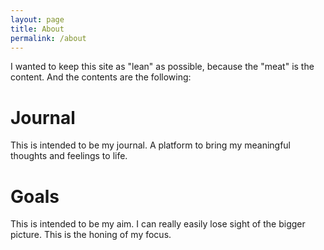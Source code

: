 ```yaml
---
layout: page
title: About
permalink: /about
---
```


I wanted to keep this site as "lean" as possible, because the "meat" is the content. And the contents are the following:

# Journal
This is intended to be my journal. A platform to bring my meaningful thoughts and feelings to life.

# Goals
This is intended to be my aim. I can really easily lose sight of the bigger picture. This is the honing of my focus.

